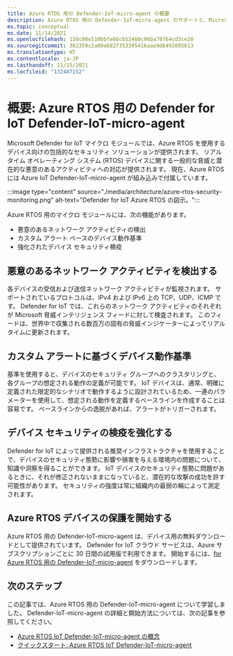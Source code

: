 ```yaml
---
title: Azure RTOS 用の Defender-IoT-micro-agent の概要
description: Azure RTOS 用の Defender-IoT-micro-agent のサポートと、Microsoft Defender for IoT の一部としての実装について説明します。
ms.topic: conceptual
ms.date: 11/14/2021
ms.openlocfilehash: 138c08e510bbfe66cb52460c96ba70764cd3ce20
ms.sourcegitcommit: 362359c2a00a6827353395416aae9db492005613
ms.translationtype: HT
ms.contentlocale: ja-JP
ms.lasthandoff: 11/15/2021
ms.locfileid: "132487152"
---
```

# <a name="overview-defender-for-iot-defender-iot-micro-agent-for-azure-rtos"></a>概要: Azure RTOS 用の Defender for IoT Defender-IoT-micro-agent

Microsoft Defender for IoT マイクロ モジュールでは、Azure RTOS を使用するデバイス向けの包括的なセキュリティ ソリューションが提供されます。 リアルタイム オペレーティング システム (RTOS) デバイスに関する一般的な脅威と潜在的な悪意のあるアクティビティへの対応が提供されます。 現在、Azure RTOS には Azure IoT Defender-IoT-micro-agent が組み込みで付属しています。

:::image type="content" source="./media/architecture/azure-rtos-security-monitoring.png" alt-text="Defender for IoT Azure RTOS の図示。":::

Azure RTOS 用のマイクロ モジュールには、次の機能があります。

- 悪意のあるネットワーク アクティビティの検出
- カスタム アラート ベースのデバイス動作基準
- 強化されたデバイス セキュリティ検疫

## <a name="detect-malicious-network-activities"></a>悪意のあるネットワーク アクティビティを検出する

各デバイスの受信および送信ネットワーク アクティビティが監視されます。 サポートされているプロトコルは、IPv4 および IPv6 上の TCP、UDP、ICMP です。 Defender for IoT では、これらのネットワーク アクティビティのそれぞれが Microsoft 脅威インテリジェンス フィードに対して検査されます。 このフィードは、世界中で収集される数百万の固有の脅威インジケーターによってリアルタイムに更新されます。

## <a name="device-behavior-baselining-based-on-custom-alerts"></a>カスタム アラートに基づくデバイス動作基準

基準を使用すると、デバイスのセキュリティ グループへのクラスタリングと、各グループの想定される動作の定義が可能です。 IoT デバイスは、通常、明確に定義された限定的なシナリオで動作するように設計されているため、一連のパラメーターを使用して、想定される動作を定義するベースラインを作成することは容易です。 ベースラインからの逸脱があれば、アラートがトリガーされます。

## <a name="improve-your-device-security-hygiene"></a>デバイス セキュリティの検疫を強化する

Defender for IoT によって提供される推奨インフラストラクチャを使用することで、デバイスのセキュリティ態勢に影響や損害を与える環境内の問題について、知識や洞察を得ることができます。 IoT デバイスのセキュリティ態勢に問題があるときに、それが修正されないままになっていると、潜在的な攻撃の成功を許す可能性があります。 セキュリティの強度は常に組織内の最弱の輪によって測定されます。

## <a name="get-started-protecting-azure-rtos-devices"></a>Azure RTOS デバイスの保護を開始する

Azure RTOS 用の Defender-IoT-micro-agent は、デバイス用の無料ダウンロードとして提供されています。 Defender for IoT クラウド サービスは、Azure サブスクリプションごとに 30 日間の試用版で利用できます。 開始するには、[for Azure RTOS 用の Defender-IoT-micro-agent](https://github.com/MicrosoftDocs/azure-docs/blob/master/articles/defender-for-iot/device-builders/iot-security-azure-rtos.md) をダウンロードします。

## <a name="next-steps"></a>次のステップ

この記事では、Azure RTOS 用の Defender-IoT-micro-agent について学習しました。 Defender-IoT-micro-agent の詳細と開始方法については、次の記事を参照してください。

- [Azure RTOS IoT Defender-IoT-micro-agent の概念](concept-rtos-security-module.md)
- [クイックスタート: Azure RTOS IoT Defender-IoT-micro-agent](quickstart-azure-rtos-security-module.md)
